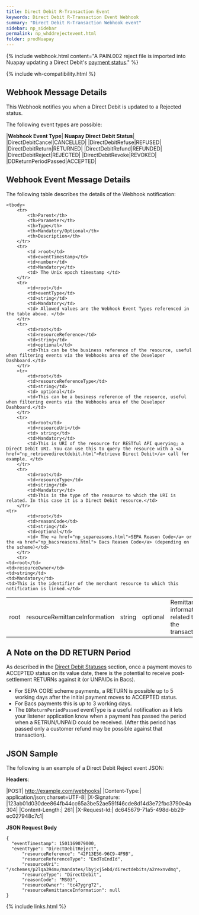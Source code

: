 ```yaml
---
title: Direct Debit R-Transaction Event
keywords: Direct Debit R-Transaction Event Webhook
summary: "Direct Debit R-Transaction Webhook event"
sidebar: np_sidebar
permalink: np_whddrejectevent.html
folder: prodNuapay
---
```


{% include webhook.html content="A PAIN.002 reject file is imported into Nuapay updating a Direct Debit's [payment status](np_ddstatuses.html)." %}

{% include wh-compatibility.html %}

## Webhook Message Details

This Webhook notifies you when a Direct Debit is updated to a Rejected status.

The following event types are possible:

|**Webhook Event Type**| **Nuapay Direct Debit Status**|
|DirectDebitCancel|CANCELLED|
|DirectDebitRefuse|REFUSED|
|DirectDebitReturn|RETURNED|
|DirectDebitRefund|REFUNDED|
|DirectDebitReject|REJECTED|
|DirectDebitRevoke|REVOKED|
|DDReturnPeriodPassed|ACCEPTED|


## Webhook Event Message Details

<p>
	The following table describes the details of the Webhook notification:</p>
<table cellspacing="0">

	<tbody>
		<tr>
			<th>Parent</th>
			<th>Parameter</th>
			<th>Type</th>
			<th>Mandatory/Optional</th>
			<th>Description</th>
		</tr>
		<tr>
			<td >root</td>
			<td>eventTimestamp</td>
			<td>number</td>
			<td>Mandatory</td>
			<td> The Unix epoch timestamp </td>
		</tr>
		<tr>
			<td>root</td>
			<td>eventType</td>
			<td>string</td>
			<td>Mandatory</td>
			<td> Allowed values are the Webhook Event Types referenced in the table above. </td>
		</tr>		
		<tr>
			<td>root</td>
			<td>resourceReference</td>
			<td>string</td>
			<td>optional</td>
			<td>This can be the business reference of the resource, useful when filtering events via the Webhooks area of the Developer Dashboard.</td>
		</tr>
		<tr>
			<td>root</td>
			<td>resourceReferenceType</td>
			<td>string</td>
			<td> optional</td>
			<td>This can be a business reference of the resource, useful when filtering events via the Webhooks area of the Developer Dashboard.</td>
		</tr>
		<tr>
			<td>root</td>
			<td>resourceUri</td>
			<td> string</td>
			<td>Mandatory</td>
			<td>This is URI of the resource for RESTful API querying; a Direct Debit URI. You can use this to query the resource with a <a href="np_retrievedirectdebit.html">Retrieve Direct Debit</a> call for example. </td>
		</tr>		
		<tr>
			<td>root</td>
			<td>resourceType</td>
			<td>string</td>
			<td>Mandatory</td>
			<td>This is the type of the resource to which the URI is related. In this case it is a Direct Debit resource.</td>
		</tr>   
    <tr>
			<td>root</td>
			<td>reasonCode</td>
			<td>string</td>
			<td>optional</td>
            <td> The <a href="np_separeasons.html">SEPA Reason Code</a> or the <a href="np_bacsreasons.html"> Bacs Reason Code</a> (depending on the scheme)</td>
		</tr>
		<tr>
	<td>root</td>
	<td>resourceOwner</td>
	<td>string</td>
	<td>Mandatory</td>
	<td>This is the identifier of the merchant resource to which this notification is linked.</td>
</tr>
<tr>
<td>root</td>
<td>resourceRemittanceInformation</td>
<td>string</td>
<td>optional</td>
<td>Remittance information related to the transaction.</td>
</tr>
	</tbody>
</table>

## A Note on the DD RETURN Period

As described in the [Direct Debit Statuses](np_ddstatuses.html) section, once a payment moves to ACCEPTED status on its value date, there is the potential to receive post-settlement RETURNs against it (or UNPAIDs in Bacs).

* For SEPA CORE scheme payments, a RETURN is possible up to 5 working days after the initial payment moves to ACCEPTED status.
* For Bacs payments this is up to 3 working days.
* The `DDReturnPeriodPassed` eventType is a useful notification as it lets your listener application know when a payment has passed the period when a RETRUN/UNPAID could be received. (After this period has passed only a customer refund may be possible against that transaction).

## JSON Sample

The following is an example of a Direct Debit Reject event JSON:

<b>Headers</b>:


|POST| http://example.com/webhooks|
|Content-Type:| application/json;charset=UTF-8|
|X-Signature: |123ab01d030dee864fb44cc65a3be52ae591f46cde8d14d3e72fbc3790e4a304|
|Content-Length:| 261|
|X-Request-Id:| dc645679-71a5-498d-bb29-ec027948c7c1|

<b>JSON Request Body</b>
<pre>
<code class="json">{
  "eventTimestamp": 1501169079000,
  "eventType": "DirectDebitReject",
      "resourceReference": "42F13E56-96C9-4F9B",
      "resourceReferenceType": "EndToEndId",
      "resourceUri": "/schemes/p2lqa394mv/mandates/lbyjxj5ebd/directdebits/a2rexnvdmq",
      "resourceType": "DirectDebit",
      "reasonCode": "MS03",
      "resourceOwner": "tc47ygrg72",
      "resourceRemittanceInformation": null      
}</code>
</pre>

{% include links.html %}
